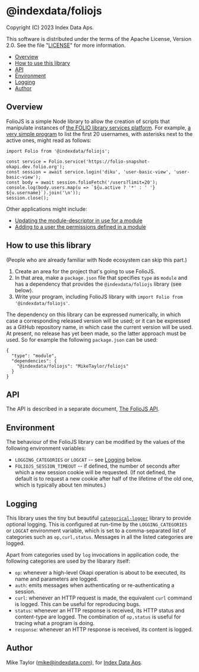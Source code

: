# @indexdata/foliojs

Copyright (C) 2023 Index Data Aps.

This software is distributed under the terms of the Apache License, Version 2.0. See the file "[LICENSE](LICENSE)" for more information.

<!-- md2toc -l 2 README.md -->
* [Overview](#overview)
* [How to use this library](#how-to-use-this-library)
* [API](#api)
* [Environment](#environment)
* [Logging](#logging)
* [Author](#author)


## Overview

FolioJS is a simple Node library to allow the creation of scripts that manipulate instances of [the FOLIO library services platform](https://www.folio.org/). For example, [a very simple program](bin/folio-list-users.js) to list the first 20 usernames, with asterisks next to the active ones, might read as follows:
```
import Folio from '@indexdata/foliojs';

const service = Folio.service('https://folio-snapshot-okapi.dev.folio.org');
const session = await service.login('diku', 'user-basic-view', 'user-basic-view');
const body = await session.folioFetch('/users?limit=20');
console.log(body.users.map(u => `${u.active ? '*' : ' '} ${u.username}`).join('\n'));
session.close();
```

Other applications might include:
* [Updating the module-descriptor in use for a module](bin/folio-update-md.js)
* [Adding to a user the permissions defined in a module](bin/folio-add-perms.js)


## How to use this library

(People who are already familiar with Node ecosystem can skip this part.)

1. Create an area for the project that's going to use FolioJS.
2. In that area, make a `package.json` file that specifies `type` as `module` and has a dependency that provides the `@indexdata/foliojs` library (see below).
3. Write your program, including FolioJS library with `import Folio from '@indexdata/foliojs'`.

The dependency on this library can be expressed numerically, in which case a corresponding released version will be used; or it can be expressed as a GitHub repository name, in which case the current version will be used. At present, no release has yet been made, so the latter approach must be used. So for example the following `package.json` can be used:
```
{
  "type": "module",
  "dependencies": {
    "@indexdata/foliojs": "MikeTaylor/foliojs"
  }
}
```


## API

The API is described in a separate document, [The FolioJS API](doc/api.md).


## Environment

The behaviour of the FolioJS library can be modified by the values of the following environment variables:

* `LOGGING_CATEGORIES` or `LOGCAT` -- see [Logging](#logging) below.
* `FOLIOJS_SESSION_TIMEOUT` -- if defined, the number of seconds after which a new session cookie will be requested. (If not defined, the default is to request a new cookie after half of the lifetime of the old one, which is typically about ten minutes.)


## Logging

This library uses the tiny but beautiful [`categorical-logger`](https://github.com/openlibraryenvironment/categorical-logger) library to provide optional logging. This is configured at run-time by the `LOGGING_CATEGORIES` or `LOGCAT` environment variable, which is set to a comma-separated list of categories such as `op,curl,status`. Messages in all the listed categories are logged.

Apart from categories used by `log` invocations in application code, the following categories are used by the libarary itself:
* `op`: whenever a high-level Okapi operation is about to be executed, its name and parameters are logged.
* `auth`: emits messages when authenticating or re-authenticating a session.
* `curl`: whenever an HTTP request is made, the equivalent `curl` command is logged. This can be useful for reproducing bugs.
* `status`: whenever an HTTP response is received, its HTTP status and content-type are logged. The combination of `op,status` is useful for tracing what a program is doing.
* `response`: whenever an HTTP response is received, its content is logged.


## Author

Mike Taylor (mike@indexdata.com),
for [Index Data Aps](https://www.indexdata.com/).



